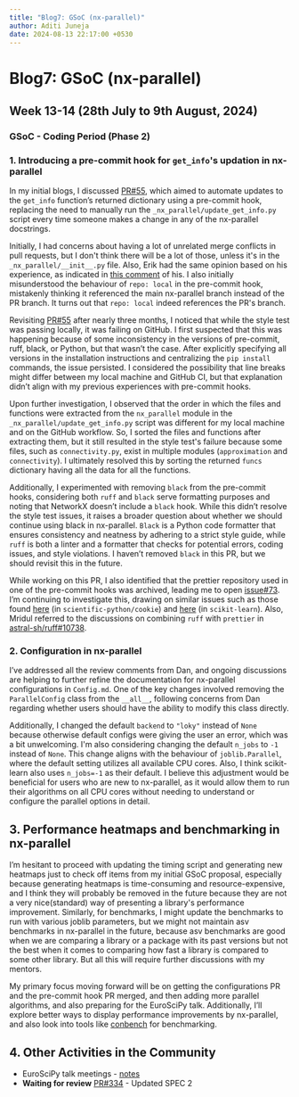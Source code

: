 ```yaml
---
title: "Blog7: GSoC (nx-parallel)"
author: Aditi Juneja
date: 2024-08-13 22:17:00 +0530
---
```


# Blog7: GSoC (nx-parallel)

## Week 13-14 (28th July to 9th August, 2024)

### GSoC - Coding Period (Phase 2)

### 1. Introducing a pre-commit hook for `get_info`'s updation in nx-parallel

In my initial blogs, I discussed [PR#55](https://github.com/networkx/nx-parallel/pull/55), which aimed to automate updates to the `get_info` function’s returned dictionary using a pre-commit hook, replacing the need to manually run the `_nx_parallel/update_get_info.py` script every time someone makes a change in any of the nx-parallel docstrings.

Initially, I had concerns about having a lot of unrelated merge conflicts in pull requests, but I don't think there will be a lot of those, unless it's in the `_nx_parallel/__init__.py` file. Also, Erik had the same opinion based on his experience, as indicated in [this comment](https://github.com/networkx/nx-parallel/issues/62#issuecomment-2102256774) of his. I also initially misunderstood the behaviour of `repo: local` in the pre-commit hook, mistakenly thinking it referenced the main nx-parallel branch instead of the PR branch. It turns out that `repo: local` indeed references the PR's branch.

Revisiting [PR#55](https://github.com/networkx/nx-parallel/pull/55) after nearly three months, I noticed that while the style test was passing locally, it was failing on GitHub. I first suspected that this was happening because of some inconsistency in the versions of pre-commit, ruff, black, or Python, but that wasn’t the case. After explicitly specifying all versions in the installation instructions and centralizing the `pip install` commands, the issue persisted. I considered the possibility that line breaks might differ between my local machine and GitHub CI, but that explanation didn’t align with my previous experiences with pre-commit hooks.

Upon further investigation, I observed that the order in which the files and functions were extracted from the `nx_parallel` module in the `_nx_parallel/update_get_info.py` script was different for my local machine and on the GitHub workflow. So, I sorted the files and functions after extracting them, but it still resulted in the style test's failure because some files, such as `connectivity.py`, exist in multiple modules (`approximation` and `connectivity`). I ultimately resolved this by sorting the returned `funcs` dictionary having all the data for all the functions.

Additionally, I experimented with removing `black` from the pre-commit hooks, considering both `ruff` and `black` serve formatting purposes and noting that NetworkX doesn’t include a `black` hook. While this didn’t resolve the style test issues, it raises a broader question about whether we should continue using black in nx-parallel. `Black` is a Python code formatter that ensures consistency and neatness by adhering to a strict style guide, while `ruff` is both a linter and a formatter that checks for potential errors, coding issues, and style violations. I haven’t removed `black` in this PR, but we should revisit this in the future.

While working on this PR, I also identified that the prettier repository used in one of the pre-commit hooks was archived, leading me to open [issue#73](https://github.com/networkx/nx-parallel/issues/73). I’m continuing to investigate this, drawing on similar issues such as those found [here](https://github.com/scientific-python/cookie/pull/467) (in `scientific-python/cookie`) and [here](https://github.com/scikit-learn/scikit-learn/issues/29621) (in `scikit-learn`). Also, Mridul referred to the discussions on combining `ruff` with `prettier` in [astral-sh/ruff#10738](https://github.com/astral-sh/ruff/issues/10738).

### 2. Configuration in nx-parallel

I’ve addressed all the review comments from Dan, and ongoing discussions are helping to further refine the documentation for nx-parallel configurations in `Config.md`. One of the key changes involved removing the `ParallelConfig` class from the `__all__`, following concerns from Dan regarding whether users should have the ability to modify this class directly.

Additionally, I changed the default `backend` to `"loky"` instead of `None` because otherwise default configs were giving the user an error, which was a bit unwelcoming. I'm also considering changing the default `n_jobs` to `-1` instead of `None`. This change aligns with the behaviour of `joblib.Parallel`, where the default setting utilizes all available CPU cores. Also, I think scikit-learn also uses `n_jobs=-1` as their default. I believe this adjustment would be beneficial for users who are new to nx-parallel, as it would allow them to run their algorithms on all CPU cores without needing to understand or configure the parallel options in detail.

## 3. Performance heatmaps and benchmarking in nx-parallel

I’m hesitant to proceed with updating the timing script and generating new heatmaps just to check off items from my initial GSoC proposal, especially because generating heatmaps is time-consuming and resource-expensive, and I think they will probably be removed in the future because they are not a very nice(standard) way of presenting a library's performance improvement. Similarly, for benchmarks, I might update the benchmarks to run with various joblib parameters, but we might not maintain asv benchmarks in nx-parallel in the future, because asv benchmarks are good when we are comparing a library or a package with its past versions but not the best when it comes to comparing how fast a library is compared to some other library. But all this will require further discussions with my mentors.

My primary focus moving forward will be on getting the configurations PR and the pre-commit hook PR merged, and then adding more parallel algorithms, and also preparing for the EuroSciPy talk. Additionally, I’ll explore better ways to display performance improvements by nx-parallel, and also look into tools like [conbench](https://conbench.github.io/conbench/) for benchmarking.

## 4. Other Activities in the Community

- EuroSciPy talk meetings - [notes](https://hackmd.io/@Schefflera-Arboricola/rylqrtQ90/edit)
- **Waiting for review** [PR#334](https://github.com/scientific-python/specs/pull/334) - Updated SPEC 2
